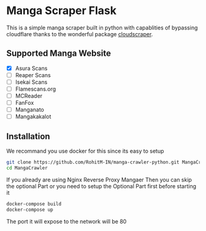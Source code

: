 # Manga Scraper Flask

This is a simple manga scraper built in python with capablities of bypassing cloudflare thanks to the wonderful package [cloudscraper](https://pypi.org/project/cloudscraper/https:/).

## Supported Manga Website

* [X] Asura Scans
* [ ] Reaper Scans
* [ ] Isekai Scans
* [ ] Flamescans.org
* [ ] MCReader
* [ ] FanFox
* [ ] Manganato
* [ ] Mangakakalot

## Installation

We recommand you use docker for this since its easy to setup

```bash
git clone https://github.com/RohitM-IN/manga-crawler-python.git MangaCrawler
cd MangaCrawler
```

If you already are using Nginx Reverse Proxy Mangaer Then you can skip the optional Part or you need to setup the Optional Part first before starting it

```bash
docker-compose build
docker-compose up
```

The port it will expose to the network will be 80

